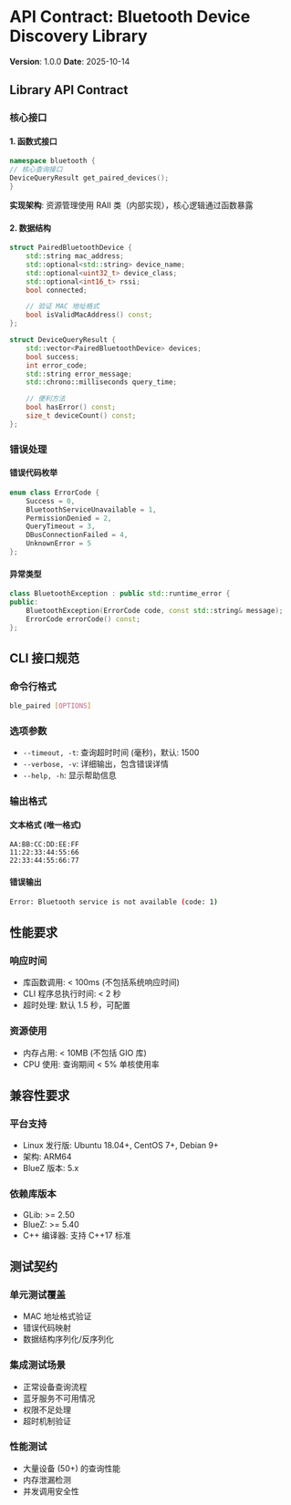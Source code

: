 # API Contract: Bluetooth Device Discovery Library

**Version**: 1.0.0
**Date**: 2025-10-14

## Library API Contract

### 核心接口

#### 1. 函数式接口

```cpp
namespace bluetooth {
// 核心查询接口
DeviceQueryResult get_paired_devices();
}
```

**实现架构**: 资源管理使用 RAII 类（内部实现），核心逻辑通过函数暴露

#### 2. 数据结构

```cpp
struct PairedBluetoothDevice {
    std::string mac_address;
    std::optional<std::string> device_name;
    std::optional<uint32_t> device_class;
    std::optional<int16_t> rssi;
    bool connected;

    // 验证 MAC 地址格式
    bool isValidMacAddress() const;
};

struct DeviceQueryResult {
    std::vector<PairedBluetoothDevice> devices;
    bool success;
    int error_code;
    std::string error_message;
    std::chrono::milliseconds query_time;

    // 便利方法
    bool hasError() const;
    size_t deviceCount() const;
};
```

### 错误处理

#### 错误代码枚举

```cpp
enum class ErrorCode {
    Success = 0,
    BluetoothServiceUnavailable = 1,
    PermissionDenied = 2,
    QueryTimeout = 3,
    DBusConnectionFailed = 4,
    UnknownError = 5
};
```

#### 异常类型

```cpp
class BluetoothException : public std::runtime_error {
public:
    BluetoothException(ErrorCode code, const std::string& message);
    ErrorCode errorCode() const;
};
```

## CLI 接口规范

### 命令行格式

```bash
ble_paired [OPTIONS]
```

### 选项参数

- `--timeout, -t`: 查询超时时间 (毫秒)，默认: 1500
- `--verbose, -v`: 详细输出，包含错误详情
- `--help, -h`: 显示帮助信息

### 输出格式

#### 文本格式 (唯一格式)

```
AA:BB:CC:DD:EE:FF
11:22:33:44:55:66
22:33:44:55:66:77
```

#### 错误输出

```bash
Error: Bluetooth service is not available (code: 1)
```

## 性能要求

### 响应时间

- 库函数调用: < 100ms (不包括系统响应时间)
- CLI 程序总执行时间: < 2 秒
- 超时处理: 默认 1.5 秒，可配置

### 资源使用

- 内存占用: < 10MB (不包括 GIO 库)
- CPU 使用: 查询期间 < 5% 单核使用率

## 兼容性要求

### 平台支持

- Linux 发行版: Ubuntu 18.04+, CentOS 7+, Debian 9+
- 架构: ARM64
- BlueZ 版本: 5.x

### 依赖库版本

- GLib: >= 2.50
- BlueZ: >= 5.40
- C++ 编译器: 支持 C++17 标准

## 测试契约

### 单元测试覆盖

- MAC 地址格式验证
- 错误代码映射
- 数据结构序列化/反序列化

### 集成测试场景

- 正常设备查询流程
- 蓝牙服务不可用情况
- 权限不足处理
- 超时机制验证

### 性能测试

- 大量设备 (50+) 的查询性能
- 内存泄漏检测
- 并发调用安全性
